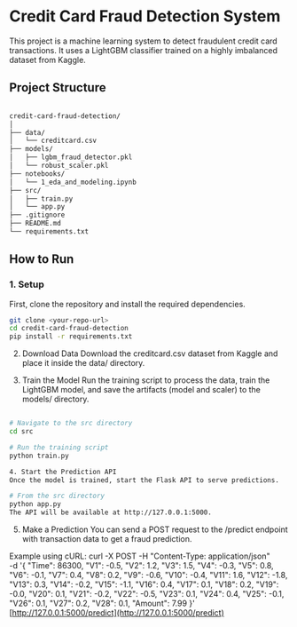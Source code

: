 # Credit Card Fraud Detection System

This project is a machine learning system to detect fraudulent credit card transactions. It uses a LightGBM classifier trained on a highly imbalanced dataset from Kaggle.

## Project Structure
```bash

credit-card-fraud-detection/
│
├── data/
│   └── creditcard.csv
├── models/
│   ├── lgbm_fraud_detector.pkl
│   └── robust_scaler.pkl
├── notebooks/
│   └── 1_eda_and_modeling.ipynb
├── src/
│   ├── train.py
│   └── app.py
├── .gitignore
├── README.md
└── requirements.txt
```

## How to Run

### 1. Setup

First, clone the repository and install the required dependencies.

```bash
git clone <your-repo-url>
cd credit-card-fraud-detection
pip install -r requirements.txt

```

2. Download Data
Download the creditcard.csv dataset from Kaggle and place it inside the data/ directory.

3. Train the Model
Run the training script to process the data, train the LightGBM model, and save the artifacts (model and scaler) to the models/ directory.

```bash

# Navigate to the src directory
cd src

# Run the training script
python train.py

4. Start the Prediction API
Once the model is trained, start the Flask API to serve predictions.

# From the src directory
python app.py
The API will be available at http://127.0.0.1:5000.

```
5. Make a Prediction
You can send a POST request to the /predict endpoint with transaction data to get a fraud prediction.

Example using cURL:
curl -X POST -H "Content-Type: application/json" \
-d '{
    "Time": 86300,
    "V1": -0.5, "V2": 1.2, "V3": 1.5, "V4": -0.3, "V5": 0.8,
    "V6": -0.1, "V7": 0.4, "V8": 0.2, "V9": -0.6, "V10": -0.4,
    "V11": 1.6, "V12": -1.8, "V13": 0.3, "V14": -0.2, "V15": -1.1,
    "V16": 0.4, "V17": 0.1, "V18": 0.2, "V19": -0.0, "V20": 0.1,
    "V21": -0.2, "V22": -0.5, "V23": 0.1, "V24": 0.4, "V25": -0.1,
    "V26": 0.1, "V27": 0.2, "V28": 0.1,
    "Amount": 7.99
}' \
[http://127.0.0.1:5000/predict](http://127.0.0.1:5000/predict)
